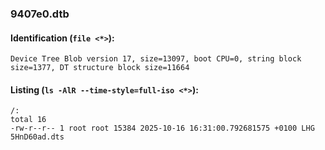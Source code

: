 ### 9407e0.dtb
#### Identification (`file <*>`):
```
Device Tree Blob version 17, size=13097, boot CPU=0, string block size=1377, DT structure block size=11664
```
#### Listing (`ls -AlR --time-style=full-iso <*>`):
```
/:
total 16
-rw-r--r-- 1 root root 15384 2025-10-16 16:31:00.792681575 +0100 LHG 5HnD60ad.dts
```

